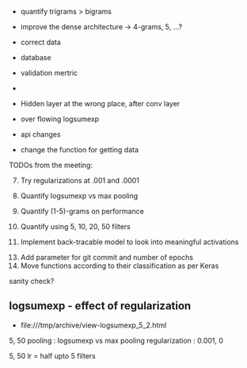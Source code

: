  * quantify trigrams > bigrams
 * improve the dense architecture
   -> 4-grams, 5, ...?
 * correct data
 * database
 * validation mertric
 * 

 * Hidden layer at the wrong place, after conv layer
 * over flowing logsumexp
 * api changes
 * change the function for getting data
 


TODOs from the meeting:

<!-- 1. Switch to the correct data splits -->
<!-- 2. Add dropout to word embeddings, convs -->
<!-- 3. Correct logsumexp implementation -->
<!-- 4. Switch to AUC metric -->
<!-- 5. Add in git commit and save commit hash before each experiment -->
<!-- 6. Use less training epochs (probably 300 at most, if I recall correctly from the plots) -->

7. Try regularizations at .001 and .0001
8. Quantify logsumexp vs max pooling
9. Quantify (1-5)-grams on performance
10. Quantify using 5, 10, 20, 50 filters

11. Implement back-tracable model to look into meaningful activations
<!-- 12. Change API - Convolutional1D->Conv1D and params, nb_epoch->epochs, merge->concat -->
13. Add parameter for git commit and number of epochs
14. Move functions according to their classification as per Keras
<!-- 15. add constants, like val_auc -->
<!-- 16. Validate data should be given by ratio -->
sanity check?


## logsumexp - effect of regularization
* file:///tmp/archive/view-logsumexp_5_2.html

5, 50
pooling : logsumexp vs max pooling
regularization : 0.001, 0

5, 50
lr = half
upto 5 filters
